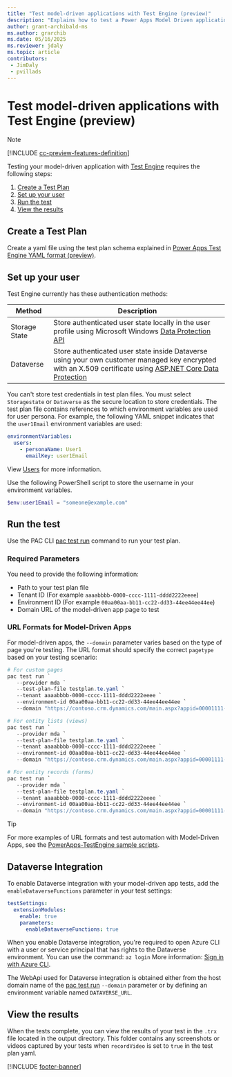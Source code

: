 ```yaml
---
title: "Test model-driven applications with Test Engine (preview)"
description: "Explains how to test a Power Apps Model Driven application using Test Engine."
author: grant-archibald-ms
ms.author: grarchib
ms.date: 05/16/2025
ms.reviewer: jdaly
ms.topic: article
contributors:
 - JimDaly
 - pvillads
---
```


# Test model-driven applications with Test Engine (preview)

> [!NOTE]
> [!INCLUDE [cc-preview-features-definition](../includes/cc-preview-features-definition.md)]

Testing your model-driven application with [Test Engine](./overview.md) requires the following steps:

1. [Create a Test Plan](#create-a-test-plan)
1. [Set up your user](#set-up-your-user)
1. [Run the test](#run-the-test)
1. [View the results](#view-the-results)

## Create a Test Plan

Create a yaml file using the test plan schema explained in [Power Apps Test Engine YAML format (preview)](yaml.md).

## Set up your user

Test Engine currently has these authentication methods:

| Method | Description |
|--------|-------------|
| Storage State | Store authenticated user state locally in the user profile using Microsoft Windows [Data Protection API](/dotnet/standard/security/how-to-use-data-protection)
| Dataverse | Store authenticated user state inside Dataverse using your own customer managed key encrypted with an X.509 certificate using [ASP.NET Core Data Protection](/aspnet/core/security/data-protection/introduction)

You can't store test credentials in test plan files. You must select `Storagestate` or `Dataverse` as the secure location to store credentials. The test plan file contains references to which environment variables are used for user persona. For example, the following YAML snippet indicates that the `user1Email` environment variables are used:

```yaml
environmentVariables:
  users:
    - personaName: User1
      emailKey: user1Email
```

View [Users](yaml.md#users) for more information.

Use the following PowerShell script to store the username in your environment variables.


```powershell
$env:user1Email = "someone@example.com"
```

## Run the test

Use the PAC CLI [pac test run](../developer/cli/reference/test.md#pac-test-run) command to run your test plan.

### Required Parameters

You need to provide the following information:

- Path to your test plan file
- Tenant ID (For example `aaaabbbb-0000-cccc-1111-dddd2222eeee`)
- Environment ID (For example `00aa00aa-bb11-cc22-dd33-44ee44ee44ee`)
- Domain URL of the model-driven app page to test

### URL Formats for Model-Driven Apps

For model-driven apps, the `--domain` parameter varies based on the type of page you're testing. The URL format should specify the correct `pagetype` based on your testing scenario:

```powershell
# For custom pages
pac test run `
   --provider mda `
   --test-plan-file testplan.te.yaml `
   --tenant aaaabbbb-0000-cccc-1111-dddd2222eeee `
   --environment-id 00aa00aa-bb11-cc22-dd33-44ee44ee44ee `
   --domain "https://contoso.crm.dynamics.com/main.aspx?appid=00001111-aaaa-2222-bbbb-3333cccc4444&pagetype=custom&name=dev_home_c8017"

# For entity lists (views)
pac test run `
   --provider mda `
   --test-plan-file testplan.te.yaml `
   --tenant aaaabbbb-0000-cccc-1111-dddd2222eeee `
   --environment-id 00aa00aa-bb11-cc22-dd33-44ee44ee44ee `
   --domain "https://contoso.crm.dynamics.com/main.aspx?appid=00001111-aaaa-2222-bbbb-3333cccc4444&pagetype=entitylist&etn=account&viewid=5a84c584-df1c-ed11-9db0-000d3a991110"

# For entity records (forms)
pac test run `
   --provider mda `
   --test-plan-file testplan.te.yaml `
   --tenant aaaabbbb-0000-cccc-1111-dddd2222eeee `
   --environment-id 00aa00aa-bb11-cc22-dd33-44ee44ee44ee `
   --domain "https://contoso.crm.dynamics.com/main.aspx?appid=00001111-aaaa-2222-bbbb-3333cccc4444&pagetype=entityrecord&etn=account&id=72e0e163-df1c-ed11-9db0-000d3a991110"
```

> [!TIP]
> For more examples of URL formats and test automation with Model-Driven Apps, see the [PowerApps-TestEngine sample scripts](https://github.com/microsoft/PowerApps-TestEngine/blob/main/samples/copilotstudiokit/RunTests.ps1).

## Dataverse Integration

To enable Dataverse integration with your model-driven app tests, add the `enableDataverseFunctions` parameter in your test settings:

```yaml
testSettings:
  extensionModules:
    enable: true
    parameters:
      enableDataverseFunctions: true
```

When you enable Dataverse integration, you're required to open Azure CLI with a user or service principal that has rights to the Dataverse environment. You can use the command: `az login`  More information: [Sign in with Azure CLI](/cli/azure/authenticate-azure-cli).

The WebApi used for Dataverse integration is obtained either from the host domain name of the [pac test run](../developer/cli/reference/test.md#pac-test-run) `--domain` parameter or by defining an environment variable named `DATAVERSE_URL`.

## View the results

When the tests complete, you can view the results of your test in the `.trx` file located in the output directory. This folder contains any screenshots or videos captured by your tests when `recordVideo` is set to `true` in the test plan yaml.

[!INCLUDE [footer-banner](../includes/footer-banner.md)]


